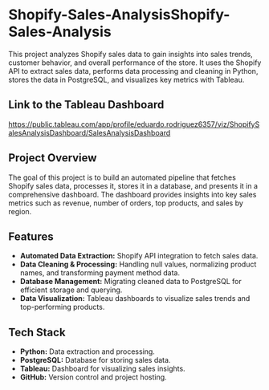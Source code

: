 # Shopify-Sales-AnalysisShopify-Sales-Analysis

This project analyzes Shopify sales data to gain insights into sales trends, customer behavior, and overall performance of the store. It uses the Shopify API to extract sales data, performs data processing and cleaning in Python, stores the data in PostgreSQL, and visualizes key metrics with Tableau.

## Link to the Tableau Dashboard
https://public.tableau.com/app/profile/eduardo.rodriguez6357/viz/ShopifySalesAnalysisDashboard/SalesAnalysisDashboard

## Project Overview

The goal of this project is to build an automated pipeline that fetches Shopify sales data, processes it, stores it in a database, and presents it in a comprehensive dashboard. The dashboard provides insights into key sales metrics such as revenue, number of orders, top products, and sales by region.

## Features

- **Automated Data Extraction:** Shopify API integration to fetch sales data.
- **Data Cleaning & Processing:** Handling null values, normalizing product names, and transforming payment method data.
- **Database Management:** Migrating cleaned data to PostgreSQL for efficient storage and querying.
- **Data Visualization:** Tableau dashboards to visualize sales trends and top-performing products.

## Tech Stack

- **Python:** Data extraction and processing.
- **PostgreSQL:** Database for storing sales data.
- **Tableau:** Dashboard for visualizing sales insights.
- **GitHub:** Version control and project hosting.


